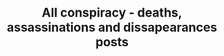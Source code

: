 ---
layout: archive
which_category: conspiracy/dad
title: All conspiracy - deaths, assassinations and dissapearances posts
---